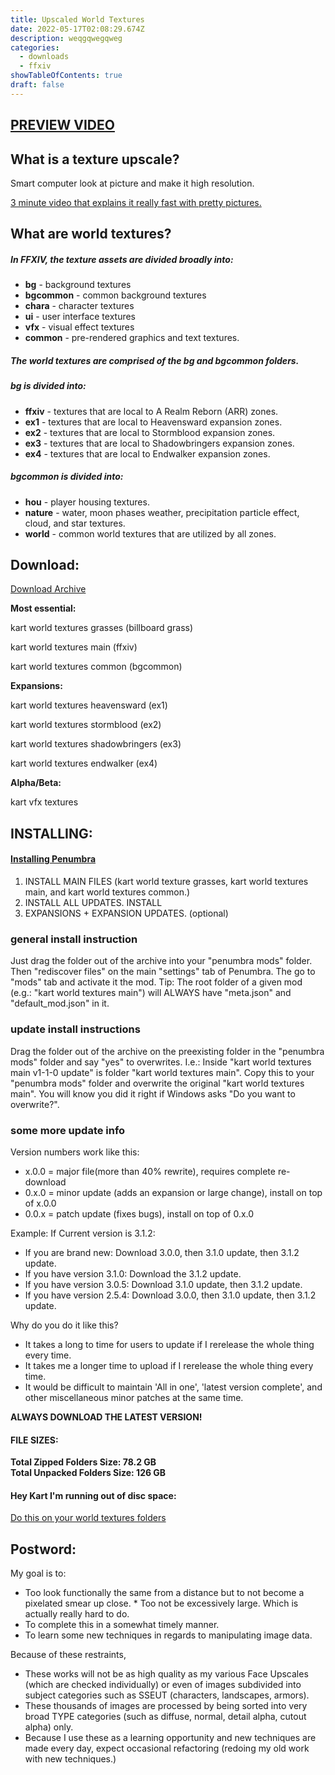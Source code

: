 ```yaml
---
title: Upscaled World Textures
date: 2022-05-17T02:08:29.674Z
description: weqgqwegqweg
categories:
  - downloads
  - ffxiv
showTableOfContents: true
draft: false
---
```


## **[PREVIEW VIDEO](https://www.youtube.com/watch?v=M1_HPTJpZvk)**

## **What is a texture upscale?**

Smart computer look at picture and make it high resolution.

[3 minute video that explains it really fast with pretty pictures.](https://www.youtube.com/watch?v=Fix6u4pksrg)

## **What are world textures?**

##### In FFXIV, the texture assets are divided broadly into:

-   **bg** - background textures
-   **bgcommon** - common background textures
-   **chara** - character textures
-   **ui** - user interface textures
-   **vfx** - visual effect textures
-   **common** - pre-rendered graphics and text textures.

##### The world textures are comprised of the **bg** and **bgcommon** folders.

##### **bg** is divided into:

-   **ffxiv** - textures that are local to A Realm Reborn (ARR) zones.
-   **ex1** - textures that are local to Heavensward expansion zones.
-   **ex2** - textures that are local to Stormblood expansion zones.
-   **ex3** - textures that are local to Shadowbringers expansion zones.
-   **ex4** - textures that are local to Endwalker expansion zones.

##### **bgcommon** is divided into:

-   **hou** - player housing textures.
-   **nature** - water, moon phases weather, precipitation particle effect, cloud, and star textures.
-   **world** - common world textures that are utilized by all zones.

## Download:

[D﻿ownload Archive](https://kache.kartoffels.club)

**Most essential:**

kart world textures grasses (billboard grass)

kart world textures main (ffxiv)

kart world textures common (bgcommon)

**Expansions:**

kart world textures heavensward (ex1)

kart world textures stormblood (ex2)

kart world textures shadowbringers (ex3)

kart world textures endwalker (ex4)

**Alpha/Beta:**

kart vfx textures

## INSTALLING:

#### **[Installing Penumbra](https://reniguide.info/#installpenumbra)**

 1. I﻿NSTALL MAIN FILES (kart world texture grasses, kart world textures
    main, and kart world textures common.) 
 2. INSTALL ALL UPDATES. INSTALL 
 3. EXPANSIONS + EXPANSION UPDATES. (optional)

### general install instruction

Just drag the folder out of the archive into your "penumbra mods" folder. Then "rediscover files" on the main "settings" tab of Penumbra. The go to "mods" tab and activate it the mod. Tip: The root folder of a given mod (e.g.: "kart world textures main") will ALWAYS have "meta.json" and "default_mod.json" in it.

### update install instructions

Drag the folder out of the archive on the preexisting folder in the "penumbra mods" folder and say "yes" to overwrites. I.e.: Inside "kart world textures main v1-1-0 update" is folder "kart world textures main". Copy this to your "penumbra mods" folder and overwrite the original "kart world textures main". You will know you did it right if Windows asks "Do you want to overwrite?".

### some more update info
Version numbers work like this: 
 - x.0.0 = major file(more than 40% rewrite), requires complete re-download  
-    0.x.0 = minor update (adds an expansion or large change), install on top of x.0.0  
-    0.0.x = patch update (fixes bugs), install on top of 0.x.0

Example: If Current version is 3.1.2:  

-   If you are brand new: Download 3.0.0, then 3.1.0 update, then 3.1.2 update.
-   If you have version 3.1.0: Download the 3.1.2 update.
-   If you have version 3.0.5: Download 3.1.0 update, then 3.1.2 update.
-   If you have version 2.5.4: Download 3.0.0, then 3.1.0 update, then 3.1.2 update.

Why do you do it like this?  
-   It takes a long to time for users to update if I rerelease the whole thing every time.
-   It takes me a longer time to upload if I rerelease the whole thing every time.
-   It would be difficult to maintain 'All in one', 'latest version complete', and other miscellaneous minor patches at the same time.

**ALWAYS DOWNLOAD THE LATEST VERSION!**

#### **FILE SIZES:**

**Total Zipped Folders Size: 78.2 GB**  
**Total Unpacked Folders Size: 126 GB**

#### **Hey Kart I'm running out of disc space:**

[Do this on your world textures folders](https://www.windowscentral.com/how-enable-file-compression-windows-11#compress_ntfs_file_windows11)

## **Postword**:

My goal is to:

-   Too look functionally the same from a distance but to not become a pixelated smear up close. *﻿ Too not be excessively large. Which is actually really hard to do.
-   To complete this in a somewhat timely manner.
-   To learn some new techniques in regards to manipulating image data.

Because of these restraints,

-   These works will not be as high quality as my various Face Upscales (which are checked individually) or even of images subdivided into subject categories such as SSEUT (characters, landscapes, armors).
-   These thousands of images are processed by being sorted into very broad TYPE categories (such as diffuse, normal, detail alpha, cutout alpha) only.
-   Because I use these as a learning opportunity and new techniques are made every day, expect occasional refactoring (redoing my old work with new techniques.)